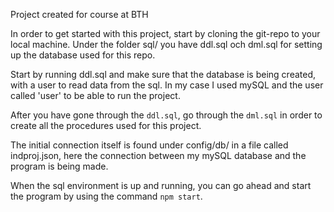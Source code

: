 Project created for course at BTH

In order to get started with this project, start by cloning the git-repo to your local machine.
Under the folder sql/ you have ddl.sql och dml.sql for setting up the database used for this repo.

Start by running ddl.sql and make sure that the database is being created, with a user to read data from the sql. In my case I used mySQL and the user called 'user' to be able to run the project.

After you have gone through the `ddl.sql`, go through the `dml.sql` in order to create all the procedures used for this project.

The initial connection itself is found under config/db/ in a file called indproj.json, here the connection between my mySQL database and the program is being made.

When the sql environment is up and running, you can go ahead and start the program by using the command `npm start`.
